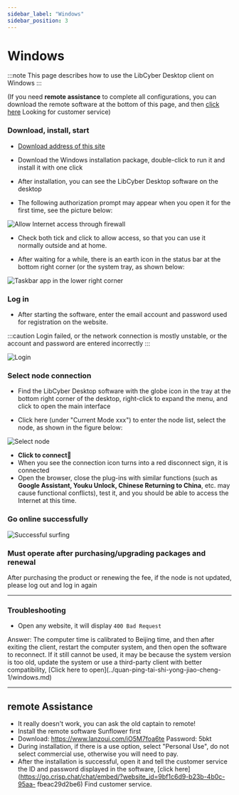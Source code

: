 ```yaml
---
sidebar_label: "Windows"
sidebar_position: 3
---
```

# Windows

:::note
This page describes how to use the LibCyber ​​Desktop client on Windows
:::

(If you need **remote assistance** to complete all configurations, you can download the remote software at the bottom of this page, and then [click here](https://go.crisp.chat/chat/embed/?website_id=9bf1c6d9-b23b-4b0c-95aa-fbeac29d2be6) Looking for customer service)


### Download, install, start
- [Download address of this site](https://panel.libcyber.xyz/clients/LibCyber-V1.2.6.exe.zip)

- Download the Windows installation package, double-click to run it and install it with one click

- After installation, you can see the LibCyber ​​Desktop software on the desktop

- The following authorization prompt may appear when you open it for the first time, see the picture below:

![Allow Internet access through firewall][firewall-allow]

- Check both tick and click to allow access, so that you can use it normally outside and at home.

- After waiting for a while, there is an earth icon in the status bar at the bottom right corner (or the system tray, as shown below:

![Taskbar app in the lower right corner][app-in-dock]

### Log in

- After starting the software, enter the email account and password used for registration on the website.

:::caution
Login failed, or the network connection is mostly unstable, or the account and password are entered incorrectly
:::

![Login][login]

### Select node connection

- Find the LibCyber ​​Desktop software with the globe icon in the tray at the bottom right corner of the desktop, right-click to expand the menu, and click to open the main interface

- Click here (under "Current Mode xxx") to enter the node list, select the node, as shown in the figure below:

![Select node][select-node]

- **Click to connect**🚀
- When you see the connection icon turns into a red disconnect sign, it is connected
- Open the browser, close the plug-ins with similar functions (such as **Google Assistant, Youku Unlock, Chinese Returning to China**, etc. may cause functional conflicts), test it, and you should be able to access the Internet at this time.

### Go online successfully
![Successful surfing][success]

### Must operate after purchasing/upgrading packages and renewal

After purchasing the product or renewing the fee, if the node is not updated, please log out and log in again

---
### Troubleshooting

- Open any website, it will display `400 Bad Request`

Answer: The computer time is calibrated to Beijing time, and then after exiting the client, restart the computer system, and then open the software to reconnect. If it still cannot be used, it may be because the system version is too old, update the system or use a third-party client with better compatibility, [Click here to open](../quan-ping-tai-shi-yong-jiao-cheng- 1/windows.md)

---
## remote Assistance

- It really doesn't work, you can ask the old captain to remote!
- Install the remote software Sunflower first
- Download: https://www.lanzoui.com/iO5M7foa6te Password: 5bkt
- During installation, if there is a use option, select "Personal Use", do not select commercial use, otherwise you will need to pay.
- After the installation is successful, open it and tell the customer service the ID and password displayed in the software, [click here](https://go.crisp.chat/chat/embed/?website_id=9bf1c6d9-b23b-4b0c-95aa- fbeac29d2be6) Find customer service.

[app-in-dir]: /img/pirate-windows/app-in-dir.jpg "Open the software in the folder "
[firewall-allow]: /img/pirate-windows/firewall-allow.jpg "Allow Internet access through firewall"
[login]: /img/pirate-windows/login.jpg "Login"
[app-in-dock]: /img/pirate-windows/app-in-dock.jpg "app in the taskbar"
[select-node]: /img/pirate-windows/select-node.jpg "Select Node"
[success]: /img/pirate-windows/success.jpg "Successfully surfed the Internet"